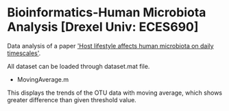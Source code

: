 # Bioinformatics-Human Microbiota Analysis [Drexel Univ: ECES690]

Data analysis of a paper ['Host lifestyle affects human microbiota on daily
timescales'](http://www.genomebiology.com/2014/15/7/R89).

All dataset can be loaded through dataset.mat file.

* MovingAverage.m
<p>This displays the trends of the OTU data with moving average, which shows greater difference than given threshold value.</p>
